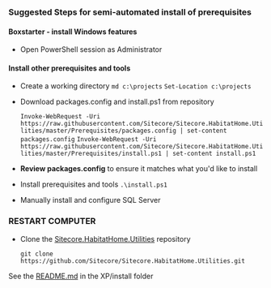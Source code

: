 ### Suggested Steps for semi-automated install of prerequisites
#### Boxstarter - install Windows features
- Open PowerShell session as Administrator
#### Install other prerequisites and tools 
- Create a working directory
	`md c:\projects`
	`Set-Location c:\projects`

- Download packages.config and install.ps1 from repository

	`Invoke-WebRequest -Uri https://raw.githubusercontent.com/Sitecore/Sitecore.HabitatHome.Utilities/master/Prerequisites/packages.config | set-content packages.config` 
	`Invoke-WebRequest -Uri https://raw.githubusercontent.com/Sitecore/Sitecore.HabitatHome.Utilities/master/Prerequisites/install.ps1 | set-content install.ps1` 

- **Review packages.config** to ensure it matches what you'd like to install
- Install prerequisites and tools
    `.\install.ps1`

- Manually install and configure SQL Server


### RESTART COMPUTER

- Clone the [Sitecore.HabitatHome.Utilities](https://github.com/Sitecore/Sitecore.HabitatHome.Utilities/) repository

	`git clone https://github.com/Sitecore/Sitecore.HabitatHome.Utilities.git`

See the [README.md](../XP/install/README.md) in the XP/install folder

	
